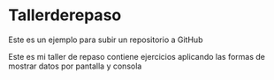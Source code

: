 # Tallerderepaso
Este es un ejemplo para subir un repositorio a GitHub

Este es mi taller de repaso contiene ejercicios aplicando las formas de mostrar datos por pantalla y consola
